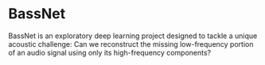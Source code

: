 # BassNet
BassNet is an exploratory deep learning project designed to tackle a unique acoustic challenge: Can we reconstruct the missing low-frequency portion of an audio signal using only its high-frequency components?

